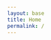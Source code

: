 ```yaml
---
layout: base
title: Home
permalink: /
---
```


<link href="/assets/stylesheets/typed.css" rel="stylesheet" />
<script src="/assets/javascripts/typed.js"></script>
<script>
$(function(){
  $("#typed > h1 > span").typed({
      strings: ["Firmware, Javascript, Cloud", "Happy Coding!"],
      typeSpeed: 20,
      backDelay: 2500,
      backSpeed: 0,
      callback: function(){
      }
  });
})
</script>
<div id="typed" class="text-center">
  <h1><span/></h1>
</div>
